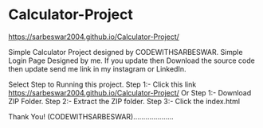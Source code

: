 # Calculator-Project
https://sarbeswar2004.github.io/Calculator-Project/

Simple Calculator Project designed by CODEWITHSARBESWAR. 
Simple Login Page Designed by me. If you update then Download the source code then update send me link in my instagram or LinkedIn.

Select Step to Running this project. Step 1:- Click this link https://sarbeswar2004.github.io/Calculator-Project/ Or Step 1:- Download ZIP Folder. Step 2:- Extract the ZIP folder. Step 3:- Click the index.html

Thank You! (CODEWITHSARBESWAR)....................
